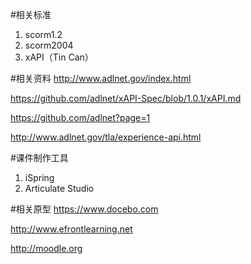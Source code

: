 #相关标准
1. scorm1.2
2. scorm2004
3. xAPI（Tin Can）

#相关资料
http://www.adlnet.gov/index.html

https://github.com/adlnet/xAPI-Spec/blob/1.0.1/xAPI.md

https://github.com/adlnet?page=1

http://www.adlnet.gov/tla/experience-api.html


#课件制作工具
1. iSpring
2. Articulate Studio


#相关原型
https://www.docebo.com

http://www.efrontlearning.net

http://moodle.org